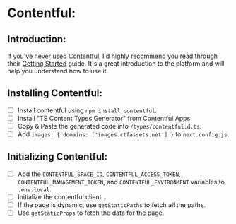 # Contentful:

## Introduction:

If you've never used Contentful, I'd highly recommend you read through their [Getting Started](https://www.contentful.com/developers/docs/javascript/tutorials/using-js-cda-sdk/) guide. It's a great introduction to the platform and will help you understand how to use it.

## Installing Contentful:

- [ ] Install contentful using `npm install contentful`.
- [ ] Install "TS Content Types Generator" from Contentful Apps.
- [ ] Copy & Paste the generated code into `/types/contentful.d.ts`.
- [ ] Add `images: { domains: ['images.ctfassets.net'] }` to `next.config.js`.

## Initializing Contentful:

- [ ] Add the `CONTENTFUL_SPACE_ID`, `CONTENTFUL_ACCESS_TOKEN`, `CONTENTFUL_MANAGEMENT_TOKEN`, and `CONTENTFUL_ENVIRONMENT` variables to `.env.local`.
- [ ] Initialize the contentful client...
- [ ] If the page is dynamic, use `getStaticPaths` to fetch all the paths.
- [ ] Use `getStaticProps` to fetch the data for the page.
